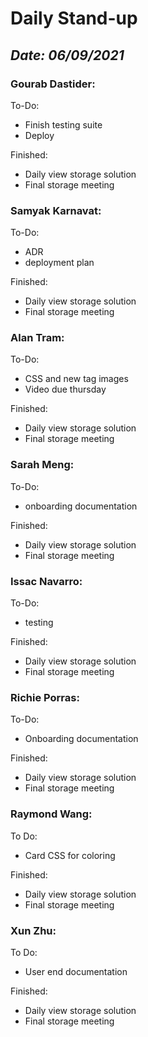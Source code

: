 # Daily Stand-up
## _Date: 06/09/2021_

### Gourab Dastider:
To-Do:
- Finish testing suite
- Deploy



Finished:
- Daily view storage solution
- Final storage meeting





### Samyak Karnavat:
To-Do:
- ADR
- deployment plan


Finished:
- Daily view storage solution
- Final storage meeting



### Alan Tram:
To-Do: 
- CSS and new tag images
- Video due thursday





Finished:
- Daily view storage solution
- Final storage meeting



### Sarah Meng:
To-Do:
- onboarding documentation


Finished:
- Daily view storage solution
- Final storage meeting





### Issac Navarro:
To-Do:
- testing

Finished:
- Daily view storage solution
- Final storage meeting




### Richie Porras:
To-Do:
- Onboarding documentation

Finished:
- Daily view storage solution
- Final storage meeting



### Raymond Wang:
To Do:
- Card CSS for coloring

Finished:
- Daily view storage solution
- Final storage meeting



### Xun Zhu:
To Do:

- User end documentation


Finished:
- Daily view storage solution
- Final storage meeting